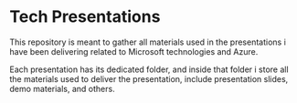 # Tech Presentations
This repository is meant to gather all materials used in the presentations i have been delivering related to Microsoft technologies and Azure.

Each presentation has its dedicated folder, and inside that folder i store all the materials used to deliver the presentation, include presentation slides, demo materials, and others.
